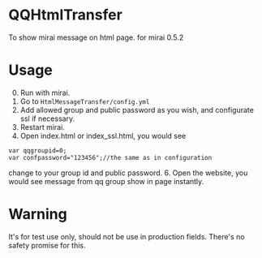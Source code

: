 # QQHtmlTransfer
To show mirai message on html page.
for mirai 0.5.2
# Usage
0. Run with mirai.
1. Go to `HtmlMessageTransfer/config.yml`
3. Add allowed group and public password as you wish, and configurate ssl if necessary.
4. Restart mirai. 
5. Open index.html or index_ssl.html, you would see
```
var qqgroupid=0;
var confpassword="123456";//the same as in configuration
```
change to your group id and public password.
6. Open the website, you would see message from qq group show in page instantly.
# Warning
It's for test use only, should not be use in production fields. There's no safety promise for this. 
